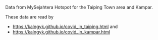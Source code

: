 

Data from MySejahtera Hotspot for the Taiping Town area and Kampar.

These data are read by
- https://kalngyk.github.io/covid_in_taiping.html and
- https://kalngyk.github.io/covid_in_kampar.html
